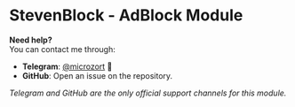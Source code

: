 # StevenBlock - AdBlock Module

**Need help?**  
You can contact me through:  
- **Telegram**: [@microzort](https://t.me/microzort) 💬  
- **GitHub**: Open an issue on the repository.  

*Telegram and GitHub are the only official support channels for this module.*

